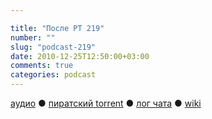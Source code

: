 ```yaml
---

title: "После РТ 219"
number: ""
slug: "podcast-219"
date: 2010-12-25T12:50:00+03:00
comments: true
categories: podcast
---
```

[аудио](http://cdn.radio-t.com/rt219post.mp3) ● [пиратский torrent](http://pirates.radio-t.com/torrents/rt219post.mp3.torrent) ● [лог чата](http://chat.radio-t.com/logs/radio-t-219.html) ● [wiki](http://wiki.radio-t.com/%D0%9F%D0%BE%D1%81%D0%BB%D0%B5_%D0%A0%D0%A2_219)<audio src="http://cdn.radio-t.com/rt219post.mp3" preload="none">
